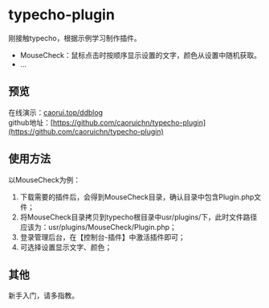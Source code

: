 # typecho-plugin  
刚接触typecho，根据示例学习制作插件。  
- MouseCheck：鼠标点击时按顺序显示设置的文字，颜色从设置中随机获取。  
- ...

## 预览  
在线演示：[caorui.top/ddblog](caorui.top/ddblog)  
github地址：[https://github.com/caoruichn/typecho-plugin](https://github.com/caoruichn/typecho-plugin)

## 使用方法  
以MouseCheck为例：
1. 下载需要的插件后，会得到MouseCheck目录，确认目录中包含Plugin.php文件；  
2. 将MouseCheck目录拷贝到typecho根目录中usr/plugins/下，此时文件路径应该为：usr/plugins/MouseCheck/Plugin.php；  
3. 登录管理后台，在【控制台-插件】中激活插件即可；  
4. 可选择设置显示文字、颜色；  

## 其他
新手入门，请多指教。
